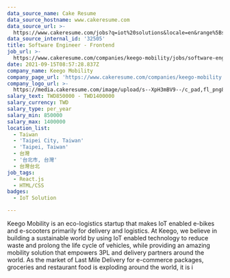 ```yaml
---
data_source_name: Cake Resume
data_source_hostname: www.cakeresume.com
data_source_url: >-
  https://www.cakeresume.com/jobs?q=iot%20solutions&locale=en&range%5Bsalary_range%5D%5Bmin%5D=1000000
data_source_internal_id: '32505'
title: Software Engineer - Frontend
job_url: >-
  https://www.cakeresume.com/companies/keego-mobility/jobs/software-engineer-frontend-bffe6f
date: 2021-09-15T08:57:28.837Z
company_name: Keego Mobility
company_page_url: 'https://www.cakeresume.com/companies/keego-mobility'
company_logo_url: >-
  https://media.cakeresume.com/image/upload/s--XpH3mBV9--/c_pad,fl_png8,h_200,w_200/v1627457091/cyjhdh6qskdaftmjmx62.png
salary_text: TWD850000 - TWD1400000
salary_currency: TWD
salary_type: per_year
salary_min: 850000
salary_max: 1400000
location_list:
  - Taiwan
  - 'Taipei City, Taiwan'
  - 'Taipei, Taiwan'
  - 台灣
  - '台北市, 台灣'
  - 台灣台北
job_tags:
  - React.js
  - HTML/CSS
badges:
  - IoT Solution

---
```


Keego Mobility is an eco-logistics startup that makes IoT enabled e-bikes and e-scooters primarily for delivery and logistics. At Keego, we believe in building a sustainable world by using IoT enabled technology to reduce waste and prolong the life cycle of vehicles, while providing an amazing mobility solution that empowers 3PL and delivery partners around the world. As the market of Last Mile Delivery for e-commerce packages, groceries and restaurant food is exploding around the world, it is i